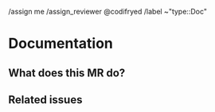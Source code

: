 <!-- prettier-ignore -->
/assign me
/assign_reviewer @codifryed
/label ~"type::Doc"

<!--
Please select the correct template above and fill it out below.
These HTML comments will not be rendered so there's no need to delete them.
Do *not* close any issues yourself, we will close things once done/handled accordingly.
For checklists put an x inside the [ ] like this: [x] to mark the checkbox.
The actions at the end of this template will be done automatically once submitted.
-->

# Documentation

<!-- Use this for anything documentation related, from issues with the readme to a wiki addition. -->

## What does this MR do?

## Related issues

<!-- Link related issues below.  i.e. Resolves #1234 -->
